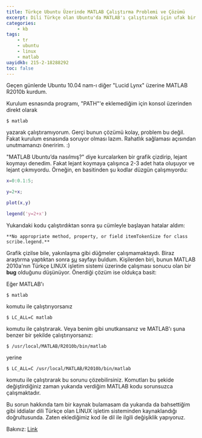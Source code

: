 ```yaml
---
title: Türkçe Ubuntu Üzerinde MATLAB Çalıştırma Problemi ve Çözümü
excerpt: Dili Türkçe olan Ubuntu'da MATLAB'ı çalıştırmak için ufak bir destek gerekebilir
categories:
    - kb
tags:
    - tr
    - ubuntu
    - linux
    - matlab
uayidkb: 215-2-18288292
toc: false
---
```



Geçen günlerde Ubuntu 10.04 nam-ı diğer "Lucid Lynx" üzerine MATLAB R2010b
kurdum.

Kurulum esnasında programı, "PATH"'e eklemediğim için konsol üzerinden direkt
olarak

```shell
$ matlab
```

yazarak çalıştıramıyorum. Gerçi bunun çözümü kolay, problem bu değil. Fakat
kurulum esnasında soruyor olması lazım. Rahatlık sağlaması açısından
unutmamanızı öneririm. :)

"MATLAB Ubuntu’da nasılmış?" diye kurcalarken bir grafik çizdirip, lejant
koymayı denedim. Fakat lejant koymaya çalışınca 2-3 adet hata oluşuyor ve lejant
çıkmıyordu. Örneğin, en basitinden şu kodlar düzgün çalışmıyordu:

```matlab
x=0:0.1:5;

y=2+x;

plot(x,y)

legend('y=2+x')
```

Yukarıdaki kodu çalıştırdıktan sonra şu cümleyle başlayan hatalar aldım:

```text
**No appropriate method, property, or field itemTokenSize for class scribe.legend.**
```

Grafik çizilse bile, yakınlaşma gibi düğmeler çalışmamaktaydı. Biraz araştırma
yaptıktan sonra
[şu](http://www.mathworks.com/matlabcentral/newsreader/view_thread/288923)
sayfayı buldum. Kişilerden biri, bunun MATLAB 2010a'nın Türkçe LINUX işletim
sistemi üzerinde çalışması sonucu olan bir **bug** olduğunu düşünüyor. Önerdiği
çözüm ise oldukça basit:

Eğer MATLAB'ı

```shell
$ matlab
```

komutu ile çalıştırıyorsanız

```shell
$ LC_ALL=C matlab
```

komutu ile çalıştırarak. Veya benim gibi unutkansanız ve MATLAB'ı şuna benzer
bir şekilde çalıştırıyorsanız:

```shell
$ /usr/local/MATLAB/R2010b/bin/matlab
```

yerine

```shell
$ LC_ALL=C /usr/local/MATLAB/R2010b/bin/matlab
```

komutu ile çalıştırarak bu sorunu çözebilirsiniz. Komutları bu şekide
değiştirdiğiniz zaman yukarıda verdiğim MATLAB kodu sorunsuzca çalışmaktadır.

Bu sorun hakkında tam bir kaynak bulamasam da yukarıda da bahsettiğim gibi
iddialar dili Türkçe olan LINUX işletim sisteminden kaynaklandığı doğrultusunda.
Zaten eklediğimiz kod ile dil ile ilgili değişiklik yapıyoruz.

Bakınız:
[Link](http://www.linuxquestions.org/questions/fedora-35/c-locale-and-system-locale-304562/)
